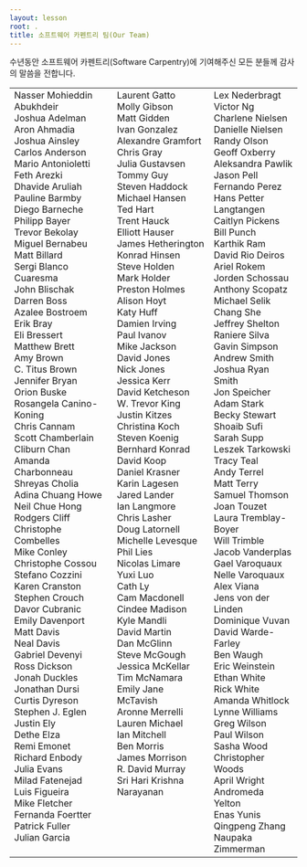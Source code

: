 ```yaml
---
layout: lesson
root: .
title: 소프트웨어 카펜트리 팀(Our Team)
---
```

수년동안 소프트웨어 카펜트리(Software Carpentry)에 기여해주신 모든 분들께 감사의 말씀을 전합니다.

<table width="100%">
<tr>
<td valign="top">
Nasser Mohieddin Abukhdeir
<br/>
Joshua Adelman
<br/>
Aron Ahmadia
<br/>
Joshua Ainsley
<br/>
Carlos Anderson
<br/>
Mario Antonioletti
<br/>
Feth Arezki
<br/>
Dhavide Aruliah
<br/>
Pauline Barmby
<br/>
Diego Barneche
<br/>
Philipp Bayer
<br/>
Trevor Bekolay
<br/>
Miguel Bernabeu
<br/>
Matt Billard
<br/>
Sergi Blanco Cuaresma
<br/>
John Blischak
<br/>
Darren Boss
<br/>
Azalee Bostroem
<br/>
Erik Bray
<br/>
Eli Bressert
<br/>
Matthew Brett
<br/>
Amy Brown
<br/>
C. Titus Brown
<br/>
Jennifer Bryan
<br/>
Orion Buske
<br/>
Rosangela Canino-Koning
<br/>
Chris Cannam
<br/>
Scott Chamberlain
<br/>
Cliburn Chan
<br/>
Amanda Charbonneau
<br/>
Shreyas Cholia
<br/>
Adina Chuang Howe
<br/>
Neil Chue Hong
<br/>
Rodgers Cliff
<br/>
Christophe Combelles
<br/>
Mike Conley
<br/>
Christophe Cossou
<br/>
Stefano Cozzini
<br/>
Karen Cranston
<br/>
Stephen Crouch
<br/>
Davor Cubranic
<br/>
Emily Davenport
<br/>
Matt Davis
<br/>
Neal Davis
<br/>
Gabriel Devenyi
<br/>
Ross Dickson
<br/>
Jonah Duckles
<br/>
Jonathan Dursi
<br/>
Curtis Dyreson
<br/>
Stephen J. Eglen
<br/>
Justin Ely
<br/>
Dethe Elza
<br/>
Remi Emonet
<br/>
Richard Enbody
<br/>
Julia Evans
<br/>
Milad Fatenejad
<br/>
Luis Figueira
<br/>
Mike Fletcher
<br/>
Fernanda Foertter
<br/>
Patrick Fuller
<br/>
Julian Garcia
</td>
<td valign="top">
Laurent Gatto
<br/>
Molly Gibson
<br/>
Matt Gidden
<br/>
Ivan Gonzalez
<br/>
Alexandre Gramfort
<br/>
Chris Gray
<br/>
Julia Gustavsen
<br/>
Tommy Guy
<br/>
Steven Haddock
<br/>
Michael Hansen
<br/>
Ted Hart
<br/>
Trent Hauck
<br/>
Elliott Hauser
<br/>
James Hetherington
<br/>
Konrad Hinsen
<br/>
Steve Holden
<br/>
Mark Holder
<br/>
Preston Holmes
<br/>
Alison Hoyt
<br/>
Katy Huff
<br/>
Damien Irving
<br/>
Paul Ivanov
<br/>
Mike Jackson
<br/>
David Jones
<br/>
Nick Jones
<br/>
Jessica Kerr
<br/>
David Ketcheson
<br/>
W. Trevor King
<br/>
Justin Kitzes
<br/>
Christina Koch
<br/>
Steven Koenig
<br/>
Bernhard Konrad
<br/>
David Koop
<br/>
Daniel Krasner
<br/>
Karin Lagesen
<br/>
Jared Lander
<br/>
Ian Langmore
<br/>
Chris Lasher
<br/>
Doug Latornell
<br/>
Michelle Levesque
<br/>
Phil Lies
<br/>
Nicolas Limare
<br/>
Yuxi Luo
<br/>
Cath Ly
<br/>
Cam Macdonell
<br/>
Cindee Madison
<br/>
Kyle Mandli
<br/>
David Martin
<br/>
Dan McGlinn
<br/>
Steve McGough
<br/>
Jessica McKellar
<br/>
Tim McNamara
<br/>
Emily Jane McTavish
<br/>
Aronne Merrelli
<br/>
Lauren Michael
<br/>
Ian Mitchell
<br/>
Ben Morris
<br/>
James Morrison
<br/>
R. David Murray
<br/>
Sri Hari Krishna Narayanan
</td>
<td valign="top">
Lex Nederbragt
<br/>
Victor Ng
<br/>
Charlene Nielsen
<br/>
Danielle Nielsen
<br/>
Randy Olson
<br/>
Geoff Oxberry
<br/>
Aleksandra Pawlik
<br/>
Jason Pell
<br/>
Fernando Perez
<br/>
Hans Petter Langtangen
<br/>
Caitlyn Pickens
<br/>
Bill Punch
<br/>
Karthik Ram
<br/>
David Rio Deiros
<br/>
Ariel Rokem
<br/>
Jorden Schossau
<br/>
Anthony Scopatz
<br/>
Michael Selik
<br/>
Chang She
<br/>
Jeffrey Shelton
<br/>
Raniere Silva
<br/>
Gavin Simpson
<br/>
Andrew Smith
<br/>
Joshua Ryan Smith
<br/>
Jon Speicher
<br/>
Adam Stark
<br/>
Becky Stewart
<br/>
Shoaib Sufi
<br/>
Sarah Supp
<br/>
Leszek Tarkowski
<br/>
Tracy Teal
<br/>
Andy Terrel
<br/>
Matt Terry
<br/>
Samuel Thomson
<br/>
Joan Touzet
<br/>
Laura Tremblay-Boyer
<br/>
Will Trimble
<br/>
Jacob Vanderplas
<br/>
Gael Varoquaux
<br/>
Nelle Varoquaux
<br/>
Alex Viana
<br/>
Jens von der Linden
<br/>
Dominique Vuvan
<br/>
David Warde-Farley
<br/>
Ben Waugh
<br/>
Eric Weinstein
<br/>
Ethan White
<br/>
Rick White
<br/>
Amanda Whitlock
<br/>
Lynne Williams
<br/>
Greg Wilson
<br/>
Paul Wilson
<br/>
Sasha Wood
<br/>
Christopher Woods
<br/>
April Wright
<br/>
Andromeda Yelton
<br/>
Enas Yunis
<br/>
Qingpeng Zhang
<br/>
Naupaka Zimmerman
</td>
</tr>
</table>
